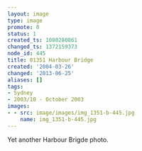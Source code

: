 ```yaml
---
layout: image
type: image
promote: 0
status: 1
created_ts: 1080280861
changed_ts: 1372159373
node_id: 445
title: 01351 Harbour Bridge
created: '2004-03-26'
changed: '2013-06-25'
aliases: []
tags:
- Sydney
- 2003/10 - October 2003
images:
- - src: image/images/img_1351-b-445.jpg
    name: img_1351-b-445.jpg
---
```

Yet another Harbour Brigde photo.
